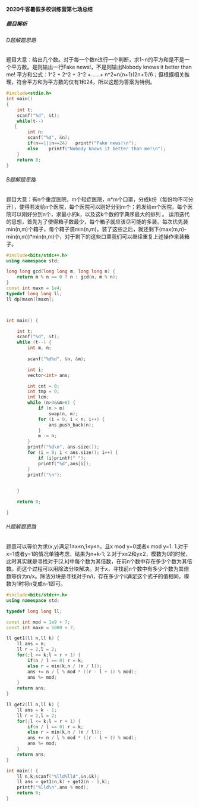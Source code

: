 #### 2020牛客暑假多校训练营第七场总结
##### 题目解析
###### D题解题思路
题目大意：给出几个数。对于每一个数n进行一个判断，求1~n的平方和是不是一个平方数。是则输出一行Fake news!，不是则输出Nobody knows it better than me!
平方和公式：1^2 + 2^2 + 3^2 +……+ n^2=n(n+1)(2n+1)/6；但根据相关推理，符合平方和为平方数的仅有1和24，所以这题为答案为特例。
```C++
#include<stdio.h>
int main()
{
    int t;
    scanf("%d", &t);
    while(t--)
   {
        int n;
        scanf("%d", &n);
        if(n==1||n==24)   printf("Fake news!\n");
        else    printf("Nobody knows it better than me!\n");
    }
    return 0;
}

```
###### B题解题思路
题目大意：有n个重症医院，m个轻症医院，n*m个口罩，分成k份（每份均不可分开），使得若发给n个医院，每个医院可以刚好分到m个；若发给m个医院，每个医院可以刚好分到n个，求最小的k，以及这k个数的字典序最大的排列 。
运用迭代的思想，首先为了使得箱子数最少，每个箱子就应该尽可能的多装。每次优先装min(n,m)个箱子，每个箱子装min(n,m)。装了这些之后，就还剩下(max(m,n)-min(n,m))*min(n,m)个，对于剩下的这些口罩我们可以继续重复上述操作来装箱子。
```C++
#include<bits/stdc++.h>
using namespace std;

long long gcd(long long m, long long n) {
	return m % n == 0 ? n : gcd(n, m % n);
}
const int maxn = 1e4;
typedef long long ll;
ll dp[maxn][maxn];



int main() {

	int t;
	scanf("%d", &t);
	while (t--) {
		int m, n;
	
		scanf("%d%d", &n, &m);

		int i;
		vector<int> ans;

		int cnt = 0;
		int tmp = 0;
		int lcm;
		while (n>0&&m>0) {
			if (n > m)
				swap(n, m);
			for (i = 0; i < n; i++) {
				ans.push_back(n);
			}
			m -= n;
		}
		printf("%d\n", ans.size());
		for (i = 0; i < ans.size(); i++) {
			if (i)printf(" ");
			printf("%d",ans[i]);
		}
		printf("\n");

		
	}

	return 0;

}


```
###### H题解题思路
题意可以等价为求(x,y)满足1≤x≤n,1≤y≤n，且x mod y=0或者x mod y=1.
1.对于x=1或者y=1的情况单独考虑，结果为n+k-1;
2.对于x≥2和y≥2，模数为0的时候，此时其实就是寻找对于[2,k]中每个数为其倍数，在前n个数中存在多少个数为其倍数。而这个过程可以用除法分块解决。对于x，寻找前n个数中有多少个数为其倍数等价为n/x。除法分块是寻找对于n/i，存在多少个ii满足这个式子的值相同。模数为1时将n变成n-1即可。
```C++
#include<bits/stdc++.h>
using namespace std;

typedef long long ll;

const int mod = 1e9 + 7;
const int maxn = 5000 + 7;

ll get1(ll n,ll k) {
    ll ans = n;
    ll r = 2,l = 2;
    for(;l <= k;l = r + 1) {
        if(n / l == 0) r = k;
        else r = min(k,n / (n / l));
        ans += n / l % mod * ((r - l + 1) % mod);
        ans %= mod;
    }
    return ans;
}

ll get2(ll n,ll k) {
    ll ans = k - 1;
    ll r = 2,l = 2;
    for(;l <= k;l = r + 1) {
        if(n / l == 0) r = k;
        else r = min(k,n / (n / l));
        ans += n / l % mod * ((r - l + 1) % mod);
        ans %= mod;
    }
    return ans;
}

int main() {
    ll n,k;scanf("%lld%lld",&n,&k);
    ll ans = get1(n,k) + get2(n - 1,k);
    printf("%lld\n",ans % mod);
    return 0;
}


```

